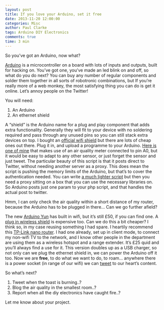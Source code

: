 ```yaml
---
layout: post
title: If you love your Arduino, set it free
date: 2013-11-20 12:00:00
categories: Misc
author: Paul Clarke
tags: Arduino DIY Electronics
comments: true
time: 3 min
---
```


So you’ve got an Arduino, now what?

[Arduino](http://arduino.cc/) is a microcontroller on a board with lots of inputs and outputs, built for hacking on. You’ve got one, you’ve made an led blink on and off, so what do you do next? You can buy any number of regular components and solder them together in all sorts of robotronic combinations, but If you’re really more of a web monkey, the most satisfying thing you can do is get it online. Let’s annoy people on the Twitter!

You will need:
1. An Arduino
2. An ethernet shield

A “shield” is the Arduino name for a plug and play component that adds extra functionality. Generally they will fit to your device with no soldering required and pass through any unused pins so you can still stack extra devices on top. I bought an [official wifi shield](http://arduino.cc/en/Main/ArduinoEthernetShield) but there are lots of cheap ones out there. Plug it in, and upload a programme to your Arduino. [Here is one of mine](https://github.com/pauly/arduino/blob/master/sniff_tweeter/sniff_tweeter.ino) that makes use of an air quality meter connected to pin A0, but it would be easy to adapt to any other sensor, or just forget the sensor and just tweet. The particular beauty of this script is that it posts direct to Twitter, without needing another server as a proxy. This does mean the script is pushing the memory limits of the Arduino, but that’s to cover the authentication needed. You can write [a much lighter script](https://github.com/pauly/rf-butler) but then you need a proxy sitting on a box that you can use the necessary libraries on. So Arduino posts just one param to your php script, and that handles the actual post to twitter.

Hmm, I can only check the air quality within a short distance of my router, because the Arduino has to be plugged in there… Can we go further afield?

The new [Arduino Yun](https://github.com/pauly/arduino/blob/master/sniff_tweeter/sniff_tweeter.ino) has built in wifi, but it’s still £50, if you can find one. A [plug in wireless shield](http://store.arduino.cc/index.php?main_page=product_info&cPath=11_5&products_id=312) is expensive too. Can we do this a bit cheaper? I think so, in my case reusing something I had spare. I heartily recommend this [TP-Link nano router](http://www.amazon.co.uk/exec/obidos/ASIN/B00APZZ30W?tag=clarkeology-21). I had one already, set up in client mode, to connect my non-wifi TV to the network, and I know other people in the department are using them as a wireless hotspot and a range extender. It’s £25 quid and you’ll always find a use for it. This version doubles up as a USB charger, so not only can we plug the ethernet shield in, we can power the Arduino off it too. Now we are **free**, to do what we want to do, to roam… anywhere there is a power socket (in range of our wifi) we can [tweet](https://twitter.com/ourduino) to our heart’s content.

So what’s next?

1. Tweet when the toast is burning..?
2. Blog the air quality in the smallest room..?
3. Report when all the diy electronics have caught fire..?

Let me know about your project.